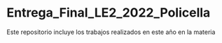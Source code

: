 # Entrega_Final_LE2_2022_Policella
Este repositorio incluye los trabajos realizados en este año en la materia
